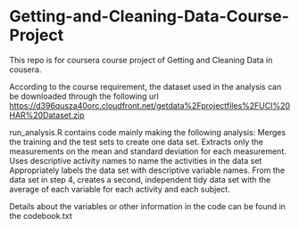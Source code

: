 # Getting-and-Cleaning-Data-Course-Project
This repo is for coursera course project of Getting and Cleaning Data in cousera.

According to the course requirement, the dataset used in the analysis can be downloaded through the following url https://d396qusza40orc.cloudfront.net/getdata%2Fprojectfiles%2FUCI%20HAR%20Dataset.zip

run_analysis.R contains code mainly making the following analysis:
Merges the training and the test sets to create one data set.
Extracts only the measurements on the mean and standard deviation for each measurement.
Uses descriptive activity names to name the activities in the data set
Appropriately labels the data set with descriptive variable names.
From the data set in step 4, creates a second, independent tidy data set with the average of each variable for each activity and each subject.

Details about the variables or other information in the code can be found in the codebook.txt
